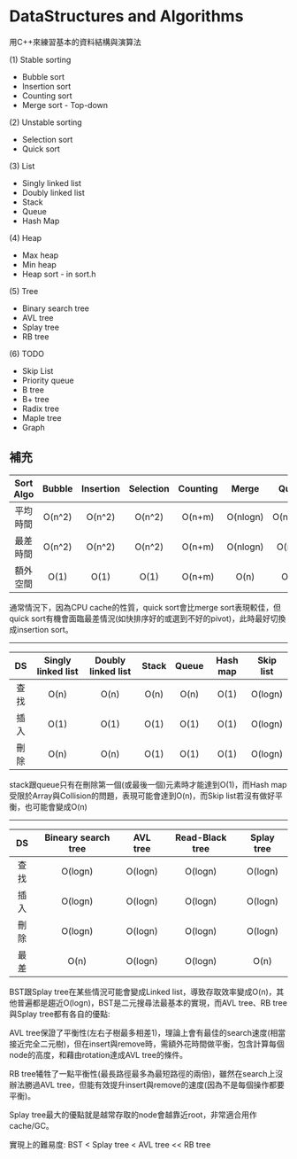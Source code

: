 # DataStructures and Algorithms

用C++來練習基本的資料結構與演算法

(1) Stable sorting
- Bubble sort
- Insertion sort
- Counting sort
- Merge sort - Top-down

(2) Unstable sorting
- Selection sort
- Quick sort

(3) List
- Singly linked list
- Doubly linked list
- Stack
- Queue
- Hash Map
  
(4) Heap
- Max heap
- Min heap
- Heap sort - in sort.h

(5) Tree
- Binary search tree
- AVL tree
- Splay tree
- RB tree

(6) TODO
- Skip List
- Priority queue
- B tree
- B+ tree
- Radix tree
- Maple tree
- Graph

## 補充

| Sort Algo | Bubble | Insertion | Selection | Counting | Merge  | Quick  | Heap |
|:--:|:--:|:--:|:--:|:--:|:--:|:--:|:--:|
| 平均時間  | O(n^2)  | O(n^2)  | O(n^2)  | O(n+m)  | O(nlogn)  | O(nlogn)  | O(nlogn) |
| 最差時間  | O(n^2)  | O(n^2)  | O(n^2)  | O(n+m)  | O(nlogn)  | O(n^2)  | O(nlogn) |
| 額外空間  | O(1)    | O(1)    | O(1)    | O(n+m)  | O(n)      | O(1)  | O(1)     |

通常情況下，因為CPU cache的性質，quick sort會比merge sort表現較佳，但quick sort有機會面臨最差情況(如快排序好的或選到不好的pivot)，此時最好切換成insertion sort。

---

| DS | Singly linked list | Doubly linked list | Stack | Queue | Hash map  | Skip list |
|:--:|:--:|:--:|:--:|:--:|:--:|:--:|
| 查找  | O(n)  | O(n)  | O(n)  | O(n)  | O(1)  | O(logn)  | 
| 插入  | O(1)  | O(1)  | O(1)  | O(1)  | O(1)  | O(logn)  | 
| 刪除  | O(n)    | O(n)    | O(1)    | O(1)  | O(1)      | O(logn)  | 

stack跟queue只有在刪除第一個(或最後一個)元素時才能達到O(1)，而Hash map受限於Array與Collision的問題，表現可能會達到O(n)，而Skip list若沒有做好平衡，也可能會變成O(n)

---

| DS | Bineary search tree | AVL tree | Read-Black tree | Splay tree |
|:--:|:--:|:--:|:--:|:--:|
| 查找  | O(logn)  | O(logn)  | O(logn)  | O(logn)  |
| 插入  | O(logn)  | O(logn)  | O(logn)  | O(logn)  |
| 刪除  | O(logn)  | O(logn)  | O(logn)  | O(logn)  |
| 最差  | O(n)  | O(logn)  | O(logn)  | O(n)  |

BST跟Splay tree在某些情況可能會變成Linked list，導致存取效率變成O(n)，其他普遍都是趨近O(logn)，BST是二元搜尋法最基本的實現，而AVL tree、RB tree與Splay tree都有各自的優點:

AVL tree保證了平衡性(左右子樹最多相差1)，理論上會有最佳的search速度(相當接近完全二元樹)，但在insert與remove時，需額外花時間做平衡，包含計算每個node的高度，和藉由rotation達成AVL tree的條件。

RB tree犧牲了一點平衡性(最長路徑最多為最短路徑的兩倍)，雖然在search上沒辦法勝過AVL tree，但能有效提升insert與remove的速度(因為不是每個操作都要平衡)。

Splay tree最大的優點就是越常存取的node會越靠近root，非常適合用作cache/GC。

實現上的難易度: BST < Splay tree < AVL tree << RB tree

